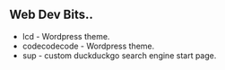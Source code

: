 ## Web Dev Bits..

* lcd - Wordpress theme.
* codecodecode - Wordpress theme.
* sup - custom duckduckgo search engine start page.
